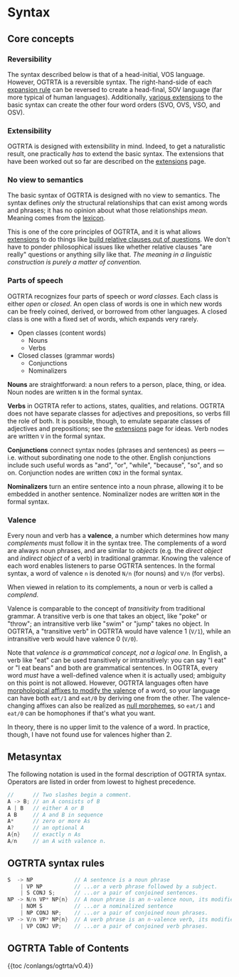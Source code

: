 # Syntax

## Core concepts

### Reversibility

The syntax described below is that of a head-initial, VOS language. However, OGTRTA is a reversible syntax. The right-hand-side of each [expansion rule](#ogtrta-syntax-rules) can be reversed to create a head-final, SOV language (far more typical of human languages). Additionally, [various extensions](extensions.html#subject-motion-svoovs-word-order) to the basic syntax can create the other four word orders (SVO, OVS, VSO, and OSV).

### Extensibility

OGTRTA is designed with extensibility in mind. Indeed, to get a naturalistic result, one practically _has_ to extend the basic syntax. The extensions that have been worked out so far are described on the [extensions](./extensions.md) page.

### No view to semantics

The basic syntax of OGTRTA is designed with no view to semantics. The syntax defines _only_ the structural relationships that can exist among words and phrases; it has no opinion about what those relationships _mean_. Meaning comes from the [lexicon](./lexicon.md).

This is one of the core principles of OGTRTA, and it is what allows [extensions](extensions.html) to do things like [build relative clauses out of questions](extensions.html#relative-clauses). We don't have to ponder philosophical issues like whether relative clauses "are really" questions or anything silly like that. _The meaning in a linguistic construction is purely a matter of convention._

### Parts of speech

OGTRTA recognizes four parts of speech or _word classes_. Each class is either _open_ or _closed_. An open class of words is one in which new words can be freely coined, derived, or borrowed from other languages. A closed class is one with a fixed set of words, which expands very rarely.

- Open classes (content words)
  - Nouns
  - Verbs
- Closed classes (grammar words)
  - Conjunctions
  - Nominalizers

**Nouns** are straightforward: a noun refers to a person, place, thing, or idea. Noun nodes are written `N` in the formal syntax.

**Verbs** in OGTRTA refer to actions, states, qualities, and relations. OGTRTA does not have separate classes for adjectives and prepositions, so verbs fill the role of both. It is possible, though, to emulate separate classes of adjectives and prepositions; see the [extensions](./extensions.md) page for ideas. Verb nodes are written `V` in the formal syntax.

**Conjunctions** connect syntax nodes (phrases and sentences) as peers — i.e. without subordinating one node to the other. English conjunctions include such useful words as "and", "or", "while", "because", "so", and so on. Conjunction nodes are written `CONJ` in the formal syntax.

**Nominalizers** turn an entire sentence into a noun phrase, allowing it to be embedded in another sentence. Nominalizer nodes are written `NOM` in the formal syntax.

### Valence

Every noun and verb has a **valence**, a number which determines how many _complements_ must follow it in the syntax tree. The complements of a word are always noun phrases, and are similar to _objects_ (e.g. the _direct object_ and _indirect object_ of a verb) in traditional grammar. Knowing the valence of each word enables listeners to parse OGTRTA sentences. In the formal syntax, a word of valence `n` is denoted `N/n` (for nouns) and `V/n` (for verbs).

When viewed in relation to its complements, a noun or verb is called a _complend_.

Valence is comparable to the concept of _transitivity_ from traditional grammar. A transitive verb is one that takes an object, like "poke" or "throw"; an intransitive verb like "swim" or "jump" takes no object. In OGTRTA, a "transitive verb" in OGTRTA would have valence 1 (`V/1`), while an intransitive verb would have valence 0 (`V/0`).

Note that _valence is a grammatical concept, not a logical one_. In English, a verb like "eat" can be used transitively or intransitively: you can say "I eat" or "I eat beans" and both are grammatical sentences. In OGTRTA, every word _must_ have a well-defined valence when it is actually used; ambiguity on this point is not allowed. However, OGTRTA languages often have [morphological affixes to modify the valence](./extensions.md#valence-changing) of a word, so your language can have both `eat/1` and `eat/0` by deriving one from the other. The valence-changing affixes can also be realized as [null morphemes](./extensions.md#null-morphemes), so `eat/1` and `eat/0` can be homophones if that's what you want.

In theory, there is no upper limit to the valence of a word. In practice, though, I have not found use for valences higher than 2.

## Metasyntax

The following notation is used in the formal description of OGTRTA syntax. Operators are listed in order from lowest to highest precedence.

```cpp
//      // Two slashes begin a comment.
A -> B; // an A consists of B
A | B   // either A or B
A B     // A and B in sequence
A*      // zero or more As
A?      // an optional A
A{n}    // exactly n As
A/n     // an A with valence n.
```

## OGTRTA syntax rules

```cpp
S  -> NP             // A sentence is a noun phrase
    | VP NP          // ...or a verb phrase followed by a subject.
    | S CONJ S;      // ...or a pair of conjoined sentences.
NP -> N/n VP* NP{n}  // A noun phrase is an n-valence noun, its modifiers, and n complements
    | NOM S          // ...or a nominalized sentence
    | NP CONJ NP;    // ...or a pair of conjoined noun phrases.
VP -> V/n VP* NP{n}  // A verb phrase is an n-valence verb, its modifiers, and n complements
    | VP CONJ VP;    // ...or a pair of conjoined verb phrases.
```

<nav>

## OGTRTA Table of Contents

{{toc /conlangs/ogtrta/v0.4}}

</nav>
